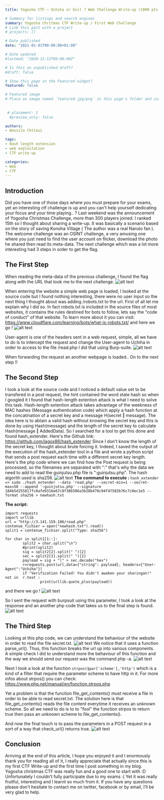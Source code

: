 ```yaml
---
title: Yogosha CTF – Uchiha or Evil ? Web Challenge Write-up (1000 pts)

# Summary for listings and search engines
summary: Yogosha Chritmas CTF Write-up / First Web Challenge 
# Link this post with a project
# projects: []

# Date published
date: "2021-01-01T00:00:00+01:00"

# Date updated
#lastmod: "2020-12-13T00:00:00Z"

# Is this an unpublished draft?
#draft: false

# Show this page in the Featured widget?
featured: false

# Featured image
# Place an image named `featured.jpg/png` in this page's folder and customize its options here.
 
 
 # placement: 2
  #preview_only: false

authors:
- Wassila Chtioui

tags:
- Hash length extension
- web exploitation
- CTF write-up

categories:
- Web
- CTF
---
```


## Introduction

Did you have one of those days where you must prepare for your exams, yet an interesting ctf challenge is up and you can't help yourself dedicating your focus and your time playing.. ?
Last weekend was the announcement of Yogosha Christmas Challenge, more than 300 players joined. I ranked 15th so I thought about sharing a write-up.
It was basically a scenario based on the story of saving Konoha Village ( The author was a real Naruto fan ).
The welcome challenge was an OSINT challenge, a very amusing one where you just need to find the user account on flicker, download the photo he shared then read its meta-data.
The next challenge which was a lot more interesting had 3 steps in order to get the flag.
## The First Step
When reading the meta-data of the previous challenge, I found the flag along with the URL that took me to the next challenge.
	![alt text](https://i.imgur.com/YPqE4zx.png)

When entering the website a simple web page is loaded, I looked at the source code but I found nothing interesting, there were no user input so the next thing I thought about was adding /robots.txt to the url.
First of all let me explain why I did so.
In fact robots.txt is included in the source files of most websites, it contains the rules destined for bots to follow, lets say the "code of conduct" of that website.
To learn more about it you can visit:
https://www.cloudflare.com/learning/bots/what-is-robots.txt/ 
and here we go !
		![alt text](https://i.imgur.com/YGH9TsJ.png) 

User-agent is one of the headers sent in a web request, simple, all we have to do is to intercept the request and change the User-agent to Uchiha in order to access to the file /read.php 
I did that using Burp-suite.
![alt text](https://i.imgur.com/VBhxQxZ.png)

When forwarding the request an another webpage is loaded.. On to the next step !! 

## The Second Step
I took a look at the source code and I noticed a default value set to be transfered in a post request, the hint contained the word state hash so when I googled it I found that hash-length extention attack is what I need to solve this task.
Hash-length extention attack takes advantage of the weekness of MAC hashes (Message authentication code) which apply a hash function at the concatination of a secret key and a message H(secret ‖ message). The idea here is to abtain a valid hash without knowing the secret key and this is done by using Hash(message) and the length of the secret key to calculate Hash(message ‖ AddedData).
So I searched for a tool to get this done and found hash_extender. 
Here's the Github link: https://github.com/iagox86/hash_extender 
Since I don't know the length of the secret key, I thought about brute forcing it. Indeed, I saved the output of the execution of the hash_extender tool in a file and wrote a python script that sends a post request each time with a different secret key length. 
Here's the php code where we can find how the Post request is being processed, so the filenames are separated with ":" that's why the data we need to add to read the guinjutsu.php file is ":guinjutsu.php". The hash algorith used is sha256.
![alt text](https://i.imgur.com/T8cqa8x.png) 
**The command to execute :**
``` hash_extender => sudo ./hash_extender --data 'read.php' --secret-min=1 --secret-max=50 --append ':guinjutsu.php' --signature 184b5d255817fc0afe9316e67c8f386506a3b28b470c94f47583b76c7c0ec1e5 --format sha256 > newhash.txt ```


**The script:**  
``` 
import requests
import urllib 
url = "http://3.141.159.106/read.php"
contenue_fichier = open("newhash.txt").read() 
split1 = contenue_fichier.split("Type: sha256")

for char in split1[1::]:
        split2 = char.split("\n") 
        #print(split2)  
        sig = split2[2].split(" ")[2]
        sec = split2[3].split(" ")[2]
        payload = sig + "|" + sec.decode("hex")
        r=requests.post(url,data={"string": payload}, headers={"User-Agent":"Uchiha"})
        if "Verification Failed! You didn't awaken your sharingan!" not in  r.text :
                print(urllib.quote_plus(payload)) 
``` 



and there we go ! 
![alt text](https://i.imgur.com/EKoGvvs.png) 

So I sent the request with burpsuit using this parameter, I took a look at the response and an another php code that takes us to the final step is found.
![alt text](https://i.imgur.com/5cNdsZD.png) 
## The Third Step
Looking at this php code, we can understand the behaviour of the website in order to read the file secret.txt.
![alt text](https://i.imgur.com/oqHE5lZ.png) 
We notice that it uses a function parse_url(). Thus, this function breaks the url up into various components.  
A simple check I did to understand more the behaviour of this function and the way we should send our request was the command php -a.
![alt text](https://i.imgur.com/DKxlQCI.png)


Next I took a look at the function ```strpos($par['scheme'],'http')``` which is a kind of a filter that require the parameter scheme to have http in it.
For more infos about strpos() you can check:
https://www.php.net/manual/en/function.strpos.php 

Yet a problem is that the function file_get_contents() must receive a file in order to be able to read secret.txt.
The solution here is that file_get_contents() reads the file content everytime it receives an unknown scheme. So all we need to do is to to "fool" the function strpos to return true then pass an unknown scheme to file_get_contents().

And now the final touch is to pass the parameters in a POST request in a sort of a way that check_url() returns true.
![alt text](https://i.imgur.com/qFVYUQB.png) 

## Conclusion
Arriving at the end of this article, I hope you enjoyed it and I enormously thank you for reading all of it, I really appreciate that actually since this is my first CTF Write-up and the first time I post something in my blog. 
Yogosha christmas CTF was really fun and a good one to start with :D 
Unfortunately I couldn’t fully participate due to my exams :( Yet it was really fruitful, interesting and I learnt so much from it. 
If you have any questions please don't hesitate to contact me on twitter, facebook or by email, I’ll be very glad to help.
